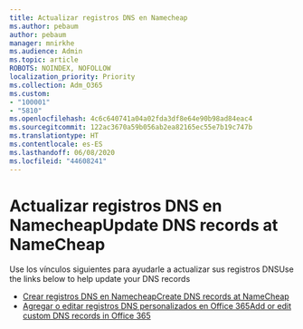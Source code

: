 ```yaml
---
title: Actualizar registros DNS en Namecheap
ms.author: pebaum
author: pebaum
manager: mnirkhe
ms.audience: Admin
ms.topic: article
ROBOTS: NOINDEX, NOFOLLOW
localization_priority: Priority
ms.collection: Adm_O365
ms.custom:
- "100001"
- "5810"
ms.openlocfilehash: 4c6c640741a04a02fda3df8e64e90b98ad84eac4
ms.sourcegitcommit: 122ac3670a59b056ab2ea82165ec55e7b19c747b
ms.translationtype: HT
ms.contentlocale: es-ES
ms.lasthandoff: 06/08/2020
ms.locfileid: "44608241"
---
```

# <a name="update-dns-records-at-namecheap"></a><span data-ttu-id="63fd9-102">Actualizar registros DNS en Namecheap</span><span class="sxs-lookup"><span data-stu-id="63fd9-102">Update DNS records at NameCheap</span></span>

<span data-ttu-id="63fd9-103">Use los vínculos siguientes para ayudarle a actualizar sus registros DNS</span><span class="sxs-lookup"><span data-stu-id="63fd9-103">Use the links below to help update your DNS records</span></span>

- [<span data-ttu-id="63fd9-104">Crear registros DNS en Namecheap</span><span class="sxs-lookup"><span data-stu-id="63fd9-104">Create DNS records at NameCheap</span></span>](https://docs.microsoft.com/microsoft-365/admin/dns/create-dns-records-at-namecheap?view=o365-worldwide)
- [<span data-ttu-id="63fd9-105">Agregar o editar registros DNS personalizados en Office 365</span><span class="sxs-lookup"><span data-stu-id="63fd9-105">Add or edit custom DNS records in Office 365</span></span>](https://docs.microsoft.com/microsoft-365/admin/setup/add-domain#add-or-edit-custom-dns-records)